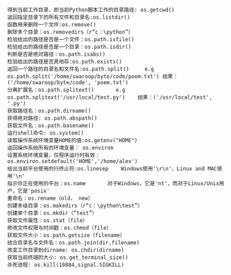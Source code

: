 
    得到当前工作目录，即当前Python脚本工作的目录路径: os.getcwd()
    返回指定目录下的所有文件和目录名:os.listdir()
    函数用来删除一个文件:os.remove()
    删除多个目录：os.removedirs（r“c：\python”）
    检验给出的路径是否是一个文件：os.path.isfile()
    检验给出的路径是否是一个目录：os.path.isdir()
    判断是否是绝对路径：os.path.isabs()
    检验给出的路径是否真地存:os.path.exists()
    返回一个路径的目录名和文件名:os.path.split()     e.g os.path.split('/home/swaroop/byte/code/poem.txt') 结果：('/home/swaroop/byte/code', 'poem.txt') 
    分离扩展名：os.path.splitext()       e.g  os.path.splitext('/usr/local/test.py')    结果：('/usr/local/test', '.py')
    获取路径名：os.path.dirname()
    获得绝对路径: os.path.abspath()  
    获取文件名：os.path.basename()
    运行shell命令: os.system()
    读取操作系统环境变量HOME的值:os.getenv("HOME") 
    返回操作系统所有的环境变量： os.environ 
    设置系统环境变量，仅程序运行时有效：os.environ.setdefault('HOME','/home/alex')
    给出当前平台使用的行终止符:os.linesep    Windows使用'\r\n'，Linux and MAC使用'\n'
    指示你正在使用的平台：os.name       对于Windows，它是'nt'，而对于Linux/Unix用户，它是'posix'
    重命名：os.rename（old， new）
    创建多级目录：os.makedirs（r“c：\python\test”）
    创建单个目录：os.mkdir（“test”）
    获取文件属性：os.stat（file）
    修改文件权限与时间戳：os.chmod（file）
    获取文件大小：os.path.getsize（filename）
    结合目录名与文件名：os.path.join(dir,filename)
    改变工作目录到dirname: os.chdir(dirname)
    获取当前终端的大小: os.get_terminal_size()
    杀死进程: os.kill(10884,signal.SIGKILL)